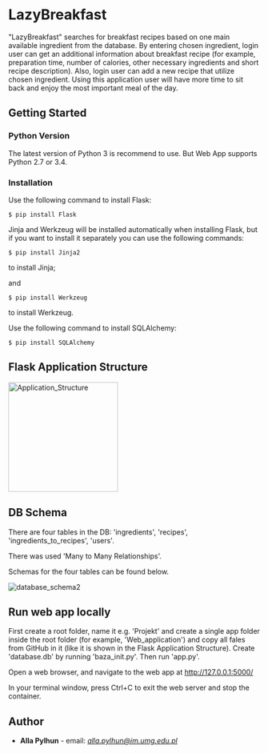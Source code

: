 # LazyBreakfast

"LazyBreakfast" searches for breakfast recipes based on one main available ingredient from the database. By entering chosen ingredient, login user can get an additional information about breakfast recipe (for example, preparation time, number of calories, other necessary ingredients and short recipe description). Also, login user can add a new recipe that utilize chosen ingredient. Using this application user will have more time to sit back and enjoy the most important meal of the day.


## Getting Started

### Python Version

The latest version of Python 3 is recommend to use. But Web App supports Python 2.7 or 3.4. 

### Installation

Use the following command to install Flask:
```
$ pip install Flask
```
Jinja and Werkzeug will be installed automatically when installing Flask, but if you want to install it separately you can use the following commands: 
```
$ pip install Jinja2
```
to install Jinja;

and

```
$ pip install Werkzeug
```
to install Werkzeug.

Use the following command to install SQLAlchemy:

```
$ pip install SQLAlchemy
```

## Flask Application Structure

<img width="219" alt="Application_Structure" src="https://user-images.githubusercontent.com/43549462/82710109-5a20c500-9c82-11ea-8f06-0f82c1478121.PNG">

## DB Schema

There are four tables in the DB: 'ingredients', 'recipes', 'ingredients_to_recipes', 'users'. 
  
There was used 'Many to Many Relationships'. 

Schemas for the four tables can be found below.

![database_schema2](https://user-images.githubusercontent.com/43549462/82700782-2ee0aa80-9c6f-11ea-9f3f-be329e4820f3.png)

## Run web app locally

First create a root folder, name it e.g. 'Projekt' and create a single app folder inside the root folder (for example, 'Web_application') and copy all fales from GitHub in it (like it is shown in the Flask Application Structure). Create 'database.db' by running 'baza_init.py'.
Then run 'app.py'.

Open a web browser, and navigate to the web app at http://127.0.0.1:5000/

In your terminal window, press Ctrl+C to exit the web server and stop the container.

## Author

* **Alla Pylhun** - email: *alla.pylhun@im.umg.edu.pl* 





